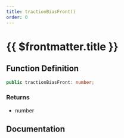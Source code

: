 ```yaml
---
title: tractionBiasFront()
order: 0
---
```


# {{ $frontmatter.title }}

## Function Definition

```ts
public tractionBiasFront: number;
```

### Returns

* number

## Documentation

<!--@include: ./parts/tractionBiasFront.md-->
